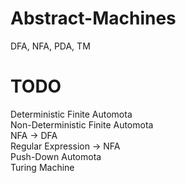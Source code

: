 # Abstract-Machines
DFA, NFA, PDA, TM
# TODO 
Deterministic Finite Automota  
Non-Deterministic Finite Automota  
NFA -> DFA  
Regular Expression -> NFA  
Push-Down Automota  
Turing Machine  
